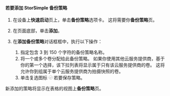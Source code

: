 
<!--author=alkohli last changed: 9/11/15-->

#### <a name="to-add-a-storsimple-backup-policy"></a>若要添加 StorSimple 备份策略
1. 在设备上**快速启动**页上，单击**备份策略**选项卡。 这将需要你**备份策略**页。
2. 在页面底部，单击**添加**。
3. 在**添加备份策略**对话框框中，执行以下操作：
   
   1. 指定包含 3 到 150 个字符的备份策略名称。
   2. 将一个或多个卷分配给此备份策略。 如果你使用其他云服务提供商，基于你的第一个选择，该下拉列表将显示属于只有该云服务提供商的卷。 这将允许你到组属于单个云服务提供商为拍摄快照的卷。
   3. 单击复选图标 ![选中图标](./media/storsimple-add-backup-policy/HCS_CheckIcon-include.png) 若要保存策略。

新添加的策略将显示在表格的视图上**备份策略**页。

